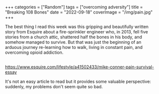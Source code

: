 +++
categories = ["Random"]
tags = ["overcoming adversity"]
title = "Breaking 108 Bones"
date = "2022-09-18"
coverImage = "/img/pain.jpg"
+++

The best thing I read this week was this gripping and beautifully written story from Esquire about a fire-sprinkler engineer who, in 2013, fell five stories from a church attic, shattered half the bones in his body, and somehow managed to survive. But that was just the beginning of an arduous journey re-learning how to walk, living in constant pain, and overcoming opioid addiction.

<!--more-->

<br>
<a href="https://www.esquire.com/lifestyle/a41502433/mike-conner-pain-survival-essay/" target="_blank">
https://www.esquire.com/lifestyle/a41502433/mike-conner-pain-survival-essay</a>

It's not an easy article to read but it provides some valuable perspective: suddenly, my problems don't seem quite so bad.
